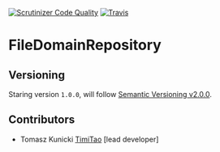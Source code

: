 [![Scrutinizer Code Quality](https://scrutinizer-ci.com/g/aggrego/FileDomainRepository/badges/quality-score.png?b=master)](https://scrutinizer-ci.com/g/aggrego/FileDomainRepository/?branch=master)
[![Travis](https://travis-ci.org/Aggrego/FileDomainRepository.svg?branch=master)](https://travis-ci.org/Aggrego/FileDomainRepository/builds)

# FileDomainRepository

## Versioning
 
Staring version ``1.0.0``, will follow [Semantic Versioning v2.0.0](http://semver.org/spec/v2.0.0.html).

## Contributors

* Tomasz Kunicki [TimiTao](http://github.com/timiTao) [lead developer]